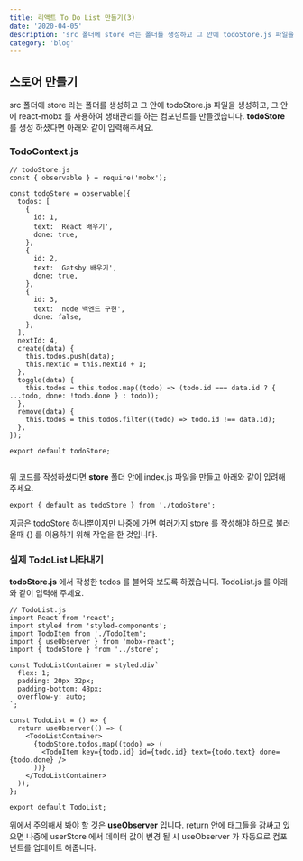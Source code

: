 ```yaml
---
title: 리액트 To Do List 만들기(3)
date: '2020-04-05'
description: 'src 폴더에 store 라는 폴더를 생성하고 그 안에 todoStore.js 파일을 생성하고, 그 안에 react-mobx 를 사용하여 생태관리를 하는 컴포넌트를 만들겠습니다.'
category: 'blog'
---
```


## 스토어 만들기

src 폴더에 store 라는 폴더를 생성하고 그 안에 todoStore.js 파일을 생성하고, 그 안에 react-mobx 를 사용하여 생태관리를 하는 컴포넌트를 만들겠습니다.
**todoStore** 를 생성 하셨다면 아래와 같이 입력해주세요.

### TodoContext.js

```
// todoStore.js
const { observable } = require('mobx');

const todoStore = observable({
  todos: [
    {
      id: 1,
      text: 'React 배우기',
      done: true,
    },
    {
      id: 2,
      text: 'Gatsby 배우기',
      done: true,
    },
    {
      id: 3,
      text: 'node 백엔드 구현',
      done: false,
    },
  ],
  nextId: 4,
  create(data) {
    this.todos.push(data);
    this.nextId = this.nextId + 1;
  },
  toggle(data) {
    this.todos = this.todos.map((todo) => (todo.id === data.id ? { ...todo, done: !todo.done } : todo));
  },
  remove(data) {
    this.todos = this.todos.filter((todo) => todo.id !== data.id);
  },
});

export default todoStore;


```

위 코드를 작성하셨다면
**store** 폴더 안에 index.js 파일을 만들고 아래와 같이 입려해 주세요.

```
export { default as todoStore } from './todoStore';
```

지금은 todoStore 하나뿐이지만 나중에 가면 여러가지 store 를 작성해야 하므로 불러올때 {} 를 이용하기 위해 작업을 한 것입니다.

### 실제 TodoList 나타내기

**todoStore.js** 에서 작성한 todos 를 불어와 보도록 하겠습니다. TodoList.js 를 아래와 같이 입력해 주세요.

```
// TodoList.js
import React from 'react';
import styled from 'styled-components';
import TodoItem from './TodoItem';
import { useObserver } from 'mobx-react';
import { todoStore } from '../store';

const TodoListContainer = styled.div`
  flex: 1;
  padding: 20px 32px;
  padding-bottom: 48px;
  overflow-y: auto;
`;

const TodoList = () => {
  return useObserver(() => (
    <TodoListContainer>
      {todoStore.todos.map((todo) => (
        <TodoItem key={todo.id} id={todo.id} text={todo.text} done={todo.done} />
      ))}
    </TodoListContainer>
  ));
};

export default TodoList;

```

위에서 주의해서 봐야 할 것은 **useObserver** 입니다. return 안에 태그들을 감싸고 있으면 나중에 userStore 에서 데이터 값이 변경 될 시 useObserver 가 자동으로 컴포넌트를 업데이트 해줍니다.
